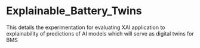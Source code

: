 # Explainable_Battery_Twins
This details the experimentation for evaluating XAI application to explainability of predictions of AI models which will serve as digital twins for BMS
